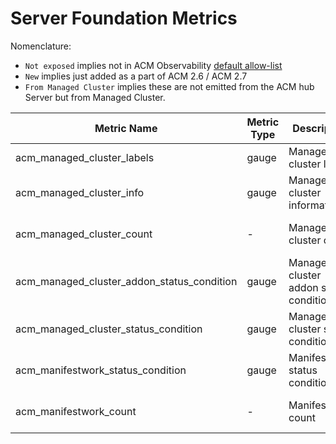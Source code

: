 # Server Foundation Metrics

Nomenclature:

- `Not exposed` implies not in ACM Observability [default allow-list](https://github.com/stolostron/multicluster-observability-operator/blob/main/operators/multiclusterobservability/manifests/base/config/metrics_allowlist.yaml)
- `New` implies just added as a part of ACM 2.6 / ACM 2.7
- `From Managed Cluster` implies these are not emitted from the ACM hub Server but from Managed Cluster.

| Metric Name                                             | Metric Type | Description | Status |
|---------------------------------------------------------|-------------|-------------|--------|
| acm_managed_cluster_labels  | gauge  | Managed cluster labels | STABLE  |
| acm_managed_cluster_info   | gauge | Managed cluster information | Not exposed, STABLE   |
| acm_managed_cluster_count  | - | Managed cluster count | Not exposed, STABLE |
| acm_managed_cluster_addon_status_condition | gauge | Managed cluster addon status condition | Not exposed, New |
| acm_managed_cluster_status_condition | gauge | Managed cluster status condition | Not exposed, New |
| acm_manifestwork_status_condition | gauge | Manifestwork status condition | Not exposed, New |
| acm_manifestwork_count | - | Manifestwork count | Not exposed, New |
